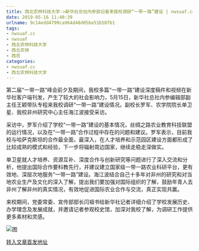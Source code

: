 ```yaml
---
title: 西北农林科技大学->新华社总社内参部记者来我校调研“一带一路”建设 | nwsuaf.cc
date: 2019-05-16 11:40:39
urlname: 9c14edd4799ca964d48d05ba51b507b1
tags: 
- nwsuaf.cc
- nwsuaf
- 西北农林科技大学
- 西北农林
- 西农
categories:
- nwsuaf.cc
- 西北农林科技大学
---
```



第二届“一带一路”峰会前夕及期间，我校多篇“一带一路”建设深度稿件和视频在新华社客户端刊发，产生了较大的社会影响力，5月15日，新华社总社内参编辑部副主任王颖带队专程来我校调研“一带一路”建设情况。副校长罗军、农学院院长单卫星、我校非州研究中心主任海江波接受采访。

采访中，罗军介绍了学校“一带一路”建设的基本情况，丝绸之路农业教育科技联盟的运行情况，以及在“一带一路”合作过程中存在的问题和建议。罗军表示，目前我校与哈萨克斯坦的合作最全面，最深入，在人才培养和示范园区建设方面都形成了比较成熟的模式和经验，下一步将辐射周边国家，继续走稳走深做实。

单卫星就人才培养、资源互补、深度合作与创新研究等问题进行了深入交流和分析，他提出国际合作要科教先行，并建议建立国家级一带一路农业科研平台，更有效地、深层次地服务“一带一路”建设。海江波结合自己十多年对非州的研究和对当地农业生产及文化的深入了解，提出我们要加强对国际组织的了解，鼓励年青人去非州了解非州的真实情况，有效地促进国际农业合作与交流，真正实现共赢。

来校期间，党委常委、宣传部部长闫祖书给新华社记者详细介绍了学校发展历史、办学理念及发展成就，并邀请记者参观校史馆，加深对我校了解，为调研工作提供更多素材和灵感。



![图](https://news.nwsuaf.edu.cn/images/content/2019-05/20190516105651372042.jpg)

[转入文章首发地址](https://news.nwsuaf.edu.cn/xnxw/89581.htm)
